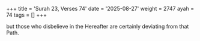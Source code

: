 +++
title = 'Surah 23, Verses 74'
date = '2025-08-27'
weight = 2747
ayah = 74
tags = []
+++

but those who disbelieve in the Hereafter are certainly deviating from that Path.